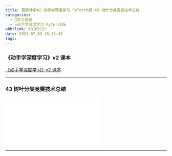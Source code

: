 ```yaml
---
title: 跟李沐学AI-动手学深度学习 PyTorch版-43 树叶分类竞赛技术总结
categories:
  - 🌙学习资源
  - ⭐动手学深度学习 PyTorch版
abbrlink: 6816912c
date: 2021-07-03 15:35:43
tags:
---
```


### 《动手学深度学习》v2 课本

[《动手学深度学习》v2 课本](http://zh.d2l.ai/)

***

### 43 树叶分类竞赛技术总结

<iframe src="//player.bilibili.com/player.html?aid=803995705&bvid=BV1by4y1K7SE&cid=363602710&page=1" scrolling="no" border="0" frameborder="no" framespacing="0" allowfullscreen="true"> </iframe>

<!--more-->

***
